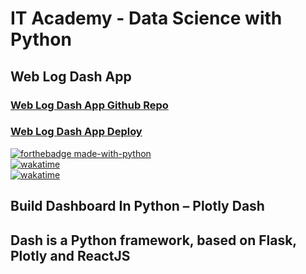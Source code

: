 # IT Academy - Data Science with Python
## Web Log Dash App  

### [Web Log Dash App Github Repo](https://github.com/jesussantana/web-log-dash)  
### [Web Log Dash App Deploy](http://jesussantana.pythonanywhere.com/)  


[![forthebadge made-with-python](http://ForTheBadge.com/images/badges/made-with-python.svg)](https://www.python.org/)  
[![wakatime](https://wakatime.com/badge/github/jesussantana/web-log-dash.svg)](https://wakatime.com/badge/github/jesussantana/web-log-dash)  
[![wakatime](https://wakatime.com/badge/github/jesussantana/Web-Log-Dash-App.svg)](https://wakatime.com/badge/github/jesussantana/Web-Log-Dash-App)  

## Build Dashboard In Python – Plotly Dash 
## Dash is a Python framework, based on Flask, Plotly and ReactJS
